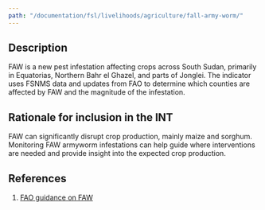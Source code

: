 ```yaml
---
path: "/documentation/fsl/livelihoods/agriculture/fall-army-worm/"
---
```


## Description

FAW is a new pest infestation affecting crops across South Sudan, primarily in Equatorias, Northern Bahr el Ghazel, and parts of Jonglei. The indicator uses FSNMS data and updates from FAO to determine which counties are affected by FAW and the magnitude of the infestation.

## Rationale for inclusion in the INT

FAW can significantly disrupt crop production, mainly maize and sorghum. Monitoring FAW armyworm infestations can help guide where interventions are needed and provide insight into the expected crop production.

## References

1. [FAO guidance on FAW](http://127.0.0.1:8000/documentation/fsl/livelihoods/agriculture/fall-army-worm/)